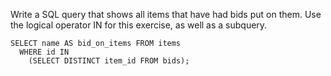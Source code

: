 Write a SQL query that shows all items that have had bids put on them. Use the logical operator IN for this exercise, as well as a subquery.

```
SELECT name AS bid_on_items FROM items
  WHERE id IN
    (SELECT DISTINCT item_id FROM bids);
```
